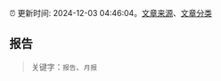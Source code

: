 :alarm_clock: 更新时间: 2024-12-03 04:46:04。[文章来源](/README.md)、[文章分类](/TAGS.md)

## 报告


> 关键字：`报告`、`月报`




